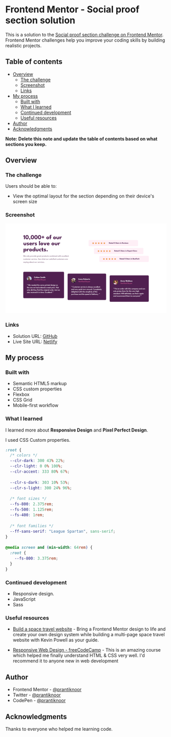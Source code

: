 # Frontend Mentor - Social proof section solution

This is a solution to the [Social proof section challenge on Frontend Mentor](https://www.frontendmentor.io/challenges/social-proof-section-6e0qTv_bA). Frontend Mentor challenges help you improve your coding skills by building realistic projects. 

## Table of contents

- [Overview](#overview)
  - [The challenge](#the-challenge)
  - [Screenshot](#screenshot)
  - [Links](#links)
- [My process](#my-process)
  - [Built with](#built-with)
  - [What I learned](#what-i-learned)
  - [Continued development](#continued-development)
  - [Useful resources](#useful-resources)
- [Author](#author)
- [Acknowledgments](#acknowledgments)

**Note: Delete this note and update the table of contents based on what sections you keep.**

## Overview

### The challenge

Users should be able to:

- View the optimal layout for the section depending on their device's screen size

### Screenshot

![Desktop screenshot](./screenshots/ss-desktop.png)

### Links

- Solution URL: [GitHub](https://github.com/prantiknoor/frontend-mentor-challenges/tree/master/social-proof-section)
- Live Site URL: [Netlify](https://frontend-mentor-challenges-prantik.netlify.app/social-proof-section/)

## My process

### Built with

- Semantic HTML5 markup
- CSS custom properties
- Flexbox
- CSS Grid
- Mobile-first workflow

### What I learned

I learned more about **Responsive Design** and **Pixel Perfect Design**.

I used CSS Custom properties.

```css
:root {
  /* colors */
  --clr-dark: 300 43% 22%;
  --clr-light: 0 0% 100%;
  --clr-accent: 333 80% 67%;

  --clr-s-dark: 303 10% 53%;
  --clr-s-light: 300 24% 96%;

  /* font sizes */
  --fs-800: 2.375rem;
  --fs-500: 1.125rem;
  --fs-400: 1rem;

  /* font families */
  --ff-sans-serif: "League Spartan", sans-serif;
}

@media screen and (min-width: 64rem) {
  :root {
    --fs-800: 3.375rem;
  }
}
```


### Continued development

- Responsive design.
- JavaScript
- Sass

### Useful resources

- [Build a space travel website](https://scrimba.com/learn/spacetravel) - Bring a Frontend Mentor design to life and create your own design system while building a multi-page space travel website with Kevin Powell as your guide.

- [Responsive Web Design - freeCodeCamp](https://www.freecodecamp.org/learn/2022/responsive-web-design/) - This is an amazing course which helped me finally understand HTML & CSS very well. I'd recommend it to anyone new in web development


## Author

- Frontend Mentor - [@prantiknoor](https://www.frontendmentor.io/profile/prantiknoor)
- Twitter - [@prantiknoor](https://www.twitter.com/prantiknoor)
- CodePen - [@prantiknoor](https://codepen.io/prantiknoor)

## Acknowledgments

Thanks to everyone who helped me learning code.